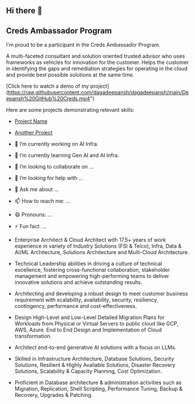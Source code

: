 ## Hi there 👋

## Creds Ambassador Program

I'm proud to be a participant in the Creds Ambassador Program.

A multi-faceted consultant and solution oriented trusted advisor who uses frameworks as vehicles for innovation for the customer.
Helps the customer in identifying the gaps and remediation strategies for operating in the cloud and provide best possible solutions at the same time.

[Click here to watch a demo of my project] (https://raw.githubusercontent.com/dagadeepansh/dagadeepansh/main/Deepansh%20GitHub%20Creds.mp4")

Here are some projects demonstrating relevant skills:

- [Project Name](link-to-repo)
- [Another Project](link-to-repo)
- 🔭 I’m currently working on AI Infra.
- 🌱 I’m currently learning Gen AI and AI Infra.
- 👯 I’m looking to collaborate on ...
- 🤔 I’m looking for help with ...
- 💬 Ask me about ...
- 📫 How to reach me: ...
- 😄 Pronouns: ...
- ⚡ Fun fact: ...

- Enterprise Architect & Cloud Architect with 17.5+ years of work experience in variety of Industry Solutions (FSI & Telco), Infra, Data & AI/ML Architecture, Solutions Architecture and Multi-Cloud Architecture.
- Technical Leadership abilities in driving a culture of technical excellence, fostering cross-functional collaboration, stakeholder management and empowering high-performing teams to deliver innovative solutions and achieve outstanding results.
- Architecting and developing a robust design to meet customer business requirement with scalability, availability, security, resiliency, contingency, performance and cost-effectiveness.
- Design High-Level and Low-Level Detailed Migration Plans for Workloads from Physical or Virtual Servers to public cloud like GCP, AWS, Azure. End to End Design and Implementation of Cloud transformation.
- Architect end-to-end generative AI solutions with a focus on LLMs.
- Skilled in Infrastructure Architecture, Database Solutions, Security Solutions, Resilient & Highly Available Solutions, Disaster Recovery Solutions, Scalability & Capacity Planning, Cost Optimization.
- Proficient in Database architecture & administration activities such as Migration, Replication, Shell Scripting, Performance Tuning, Backup & Recovery, Upgrades & Patching.

